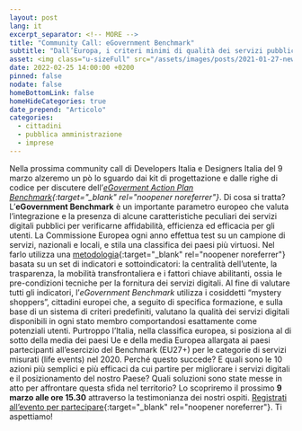 ```yaml
---
layout: post
lang: it
excerpt_separator: <!-- MORE -->
title: "Community Call: eGovernment Benchmark"
subtitle: "Dall’Europa, i criteri minimi di qualità dei servizi pubblici digitali: ne parliamo il 9 marzo"
asset: <img class="u-sizeFull" src="/assets/images/posts/2021-01-27-news-viciniconnessi.jpg" alt="Un cittadino che utilizza una piattaforma di commercio online" />
date: 2022-02-25 14:00:00 +0200
pinned: false
nodate: false
homeBottomLink: false
homeHideCategories: true
date_prepend: "Articolo"
categories:
  - cittadini
  - pubblica amministrazione
  - imprese
---
```


<!-- MORE -->
Nella prossima community call di Developers Italia e Designers Italia del 9 marzo alzeremo un pò lo sguardo dai kit di progettazione e dalle righe di codice per discutere dell’*[eGoverment Action Plan Benchmark](https://digital-strategy.ec.europa.eu/en/policies/egovernment-action-plan){:target="_blank" rel="noopener noreferrer"}*. Di cosa si tratta? L’**eGovernment Benchmark** è un importante parametro europeo che valuta l’integrazione e la presenza di alcune caratteristiche peculiari dei servizi digitali pubblici per verificarne affidabilità, efficienza ed efficacia per gli utenti. La Commissione Europea ogni anno effettua test su un campione di servizi, nazionali e locali, e stila una classifica dei paesi più virtuosi.
Nel farlo utilizza una [metodologia](https://op.europa.eu/it/publication-detail/-/publication/333fe21f-4372-11ec-89db-01aa75ed71a1/language-it){:target="_blank" rel="noopener noreferrer"} basata su un set di indicatori e sottoindicatori: la centralità dell’utente, la trasparenza, la mobilità transfrontaliera e i fattori chiave abilitanti, ossia le pre-condizioni tecniche per la fornitura dei servizi digitali. Al fine di valutare tutti gli indicatori, l’*eGovernment Benchmark* utilizza i cosiddetti “mystery shoppers”, cittadini europei che, a seguito di specifica formazione, e sulla base di un sistema di criteri predefiniti, valutano la qualità dei servizi digitali disponibili in ogni stato membro comportandosi esattamente come potenziali utenti. 
Purtroppo l’Italia, nella classifica europea, si posiziona al di sotto della media dei paesi Ue e della media Europea allargata ai paesi partecipanti all’esercizio del Benchmark (EU27+) per le categorie di servizi misurati (life events) nel 2020. Perché questo succede? E quali sono le 10 azioni più semplici e più efficaci da cui partire per migliorare i servizi digitali e il posizionamento del nostro Paese? Quali soluzioni sono state messe in atto per affrontare questa sfida nel territorio? 
Lo scopriremo il prossimo **9 marzo alle ore 15.30** attraverso la testimonianza dei nostri ospiti.
[Registrati all’evento per partecipare](https://mobilizon.it/events/a2a10f4e-9f94-4a84-9b11-d8ed0c88144e){:target="_blank" rel="noopener noreferrer"}. Ti aspettiamo!
